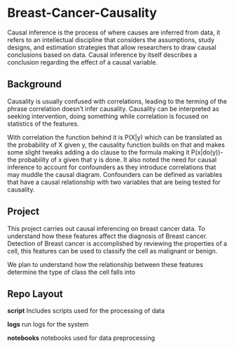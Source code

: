 # Breast-Cancer-Causality
Causal inference is the process of where causes are inferred from data, it refers to an intellectual discipline that considers the assumptions, study designs, and estimation strategies that allow researchers to draw causal conclusions based on data. Causal inference by itself describes a conclusion regarding the effect of a causal variable.

## Background
Causality is usually confused with correlations, leading to the terming of the phrase correlation doesn’t infer causality. Causality can be interpreted as seeking intervention, doing something while correlation is focused on statistics of the features.

With correlation the function behind it is P(X|y) which can be translated as the probability of X given y, the causality function builds on that and makes some slight tweaks adding a do clause to the formula making it P(x|do(y))- the probability of x given that y is done. It also noted the need for causal inference to account for confounders as they introduce correlations that may muddle the causal diagram. Confounders can be defined as variables that have a causal relationship with two variables that are being tested for causality. 

## Project 
This project carries out causal inferencing on breast cancer data. To understand how these features affect the diagnosis of Breast cancer. Detection of Breast cancer is accomplished by reviewing the properties of a cell, this features can be used to classify the cell as malignant or benign. 

We plan to understand how the relationship between these features determine the type of class the cell falls into 

## Repo Layout

**script** Includes scripts used for the processing of data

**logs** run logs for the system

**notebooks** notebooks used for data preprocessing



